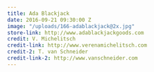 ```yaml
---
title: Ada Blackjack
date: 2016-09-21 09:30:00 Z
image: "/uploads/166-adablackjack@2x.jpg"
store-link: http://www.adablackjackgoods.com
credit: V. Michelitsch
credit-link: http://www.verenamichelitsch.com
credit-2: T. van Schneider
credit-link-2: http://www.vanschneider.com
---
```


